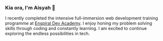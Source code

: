 ### Kia ora, I'm Aisyah 👋

I recently completed the intensive full-immersion web development training programme at [Enspiral Dev Academy](https://devacademy.co.nz/). I enjoy honing my problem solving skills through coding and constantly learning. I am excited to continue exploring the endless possibilities in tech.

<!--
**aisyah-t/aisyah-t** is a ✨ _special_ ✨ repository because its `README.md` (this file) appears on your GitHub profile.

Here are some ideas to get you started:

- 🔭 I’m currently working on ...
- 🌱 I’m currently learning ...
- 👯 I’m looking to collaborate on ...
- 🤔 I’m looking for help with ...
- 💬 Ask me about ...
- 📫 How to reach me: ...
- 😄 Pronouns: ...
- ⚡ Fun fact: ...
-->
